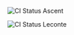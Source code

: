 

![CI Status Ascent](https://code.ornl.gov/ecpcitest/proteas/llvm-project/badges/doe/pipeline.svg)




![CI Status Leconte](https://code.ornl.gov/excl-devops/valnentin-llvm/badges/master/pipeline.svg)
